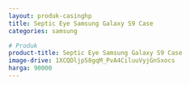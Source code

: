 ```yaml
---
layout: produk-casinghp
title: Septic Eye Samsung Galaxy S9 Case
categories: samsung

# Produk
product-title: Septic Eye Samsung Galaxy S9 Case
image-drive: 1XCQDljp58gqM_PvA4CiluuVyjGnSxocs
harga: 90000
---
```

